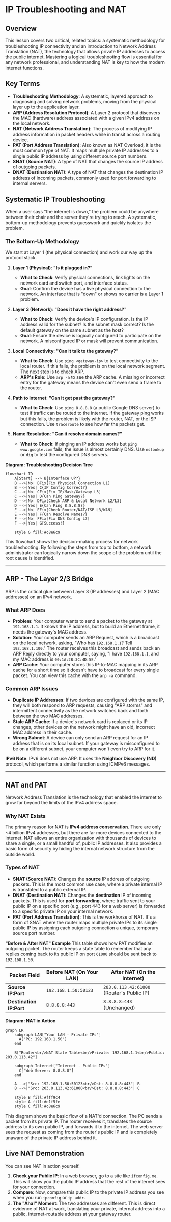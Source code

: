 # IP Troubleshooting and NAT
## Overview
This lesson covers two critical, related topics: a systematic methodology for troubleshooting IP connectivity and an introduction to Network Address Translation (NAT), the technology that allows private IP addresses to access the public internet. Mastering a logical troubleshooting flow is essential for any network professional, and understanding NAT is key to how the modern internet functions.

## Key Terms
-   **Troubleshooting Methodology**: A systematic, layered approach to diagnosing and solving network problems, moving from the physical layer up to the application layer.
-   **ARP (Address Resolution Protocol)**: A Layer 2 protocol that discovers the MAC (hardware) address associated with a given IPv4 address on the local network.
-   **NAT (Network Address Translation)**: The process of modifying IP address information in packet headers while in transit across a routing device.
-   **PAT (Port Address Translation)**: Also known as NAT Overload, it is the most common type of NAT. It maps multiple private IP addresses to a single public IP address by using different source port numbers.
-   **SNAT (Source NAT)**: A type of NAT that changes the source IP address of outgoing packets.
-   **DNAT (Destination NAT)**: A type of NAT that changes the destination IP address of incoming packets, commonly used for port forwarding to internal servers.

## Systematic IP Troubleshooting
When a user says "the internet is down," the problem could be anywhere between their chair and the server they're trying to reach. A systematic, bottom-up methodology prevents guesswork and quickly isolates the problem.

### The Bottom-Up Methodology
We start at Layer 1 (the physical connection) and work our way up the protocol stack.

1.  **Layer 1 (Physical)**: **"Is it plugged in?"**
    -   **What to Check**: Verify physical connections, link lights on the network card and switch port, and interface status.
    -   **Goal**: Confirm the device has a live physical connection to the network. An interface that is "down" or shows no carrier is a Layer 1 problem.

2.  **Layer 3 (Network)**: **"Does it have the right address?"**
    -   **What to Check**: Verify the device's IP configuration. Is the IP address valid for the subnet? Is the subnet mask correct? Is the default gateway on the same subnet as the host?
    -   **Goal**: Ensure the device is logically configured to participate on the network. A misconfigured IP or mask will prevent communication.

3.  **Local Connectivity**: **"Can it talk to the gateway?"**
    -   **What to Check**: Use `ping <gateway-ip>` to test connectivity to the local router. If this fails, the problem is on the local network segment. The next step is to check ARP.
    -   **ARP's Role**: Use `arp -a` to see the ARP cache. A missing or incorrect entry for the gateway means the device can't even send a frame to the router.

4.  **Path to Internet**: **"Can it get past the gateway?"**
    -   **What to Check**: Use `ping 8.8.8.8` (a public Google DNS server) to test if traffic can be routed to the internet. If the gateway ping works but this fails, the problem is likely with the router, NAT, or the ISP connection. Use `traceroute` to see how far the packets get.

5.  **Name Resolution**: **"Can it resolve domain names?"**
    -   **What to Check**: If pinging an IP address works but `ping www.google.com` fails, the issue is almost certainly DNS. Use `nslookup` or `dig` to test the configured DNS servers.

**Diagram: Troubleshooting Decision Tree**
```mermaid
flowchart TD
    A[Start] --> B{Interface UP?}
    B -->|No| BFix[Fix Physical Connection L1]
    B -->|Yes| C{IP Config Correct?}
    C -->|No| CFix[Fix IP/Mask/Gateway L3]
    C -->|Yes| D{Can Ping Gateway?}
    D -->|No| DFix[Check ARP & Local Network L2/L3]
    D -->|Yes| E{Can Ping 8.8.8.8?}
    E -->|No| EFix[Check Router/NAT/ISP L3/WAN]
    E -->|Yes| F{Can Resolve Names?}
    F -->|No| FFix[Fix DNS Config L7]
    F -->|Yes| G[Success!]

    style G fill:#c8e6c9
```
This flowchart shows the decision-making process for network troubleshooting. By following the steps from top to bottom, a network administrator can logically narrow down the scope of the problem until the root cause is identified.

---

## ARP - The Layer 2/3 Bridge
ARP is the critical glue between Layer 3 (IP addresses) and Layer 2 (MAC addresses) on an IPv4 network.

### What ARP Does
-   **Problem**: Your computer wants to send a packet to the gateway at `192.168.1.1`. It knows the IP address, but to build an Ethernet frame, it needs the gateway's MAC address.
-   **Solution**: Your computer sends an ARP Request, which is a broadcast on the local network, asking, "Who has `192.168.1.1`? Tell `192.168.1.100`." The router receives this broadcast and sends back an ARP Reply directly to your computer, saying, "I have `192.168.1.1`, and my MAC address is `00:1A:2B:3C:4D:5E`."
-   **ARP Cache**: Your computer stores this IP-to-MAC mapping in its ARP cache for a short time so it doesn't have to broadcast for every single packet. You can view this cache with the `arp -a` command.

### Common ARP Issues
-   **Duplicate IP Addresses**: If two devices are configured with the same IP, they will both respond to ARP requests, causing "ARP storms" and intermittent connectivity as the network switches back and forth between the two MAC addresses.
-   **Stale ARP Cache**: If a device's network card is replaced or its IP changes, other devices on the network might have an old, incorrect MAC address in their cache.
-   **Wrong Subnet**: A device can only send an ARP request for an IP address that is on its local subnet. If your gateway is misconfigured to be on a different subnet, your computer won't even try to ARP for it.

**IPv6 Note**: IPv6 does not use ARP. It uses the **Neighbor Discovery (ND)** protocol, which performs a similar function using ICMPv6 messages.

---

## NAT and PAT
Network Address Translation is the technology that enabled the internet to grow far beyond the limits of the IPv4 address space.

### Why NAT Exists
The primary reason for NAT is **IPv4 address conservation**. There are only ~4 billion IPv4 addresses, but there are far more devices connected to the internet. NAT allows an entire organization with thousands of devices to share a single, or a small handful of, public IP addresses. It also provides a basic form of security by hiding the internal network structure from the outside world.

### Types of NAT
-   **SNAT (Source NAT)**: Changes the **source** IP address of outgoing packets. This is the most common use case, where a private internal IP is translated to a public external IP.
-   **DNAT (Destination NAT)**: Changes the **destination** IP of incoming packets. This is used for **port forwarding**, where traffic sent to your public IP on a specific port (e.g., port 443 for a web server) is forwarded to a specific private IP on your internal network.
-   **PAT (Port Address Translation)**: This is the workhorse of NAT. It's a form of SNAT where the router maps multiple private IPs to its single public IP by assigning each outgoing connection a unique, temporary source port number.

**"Before & After NAT" Example**
This table shows how PAT modifies an outgoing packet. The router keeps a state table to remember that any replies coming back to its public IP on port `61000` should be sent back to `192.168.1.50`.

| Packet Field          | Before NAT (On Your LAN)    | After NAT (On the Internet)               |
|-----------------------|-----------------------------|-------------------------------------------|
| **Source IP:Port**    | `192.168.1.50:50123`        | `203.0.113.42:61000` (Router's Public IP) |
| **Destination IP:Port** | `8.8.8.8:443`               | `8.8.8.8:443` (Unchanged)                 |

**Diagram: NAT in Action**
```mermaid
graph LR
    subgraph LAN["Your LAN - Private IPs"]
      A["PC: 192.168.1.50"]
    end
    
    B["Router<br/>NAT State Table<br/>Private: 192.168.1.1<br/>Public: 203.0.113.42"]
    
    subgraph Internet["Internet - Public IPs"]
      C["Web Server: 8.8.8.8"]
    end

    A -->|"Src: 192.168.1.50:50123<br/>Dst: 8.8.8.8:443"| B
    B -->|"Src: 203.0.113.42:61000<br/>Dst: 8.8.8.8:443"| C
    
    style B fill:#fff9c4
    style A fill:#e1f5fe
    style C fill:#c8e6c9
```
This diagram shows the basic flow of a NAT'd connection. The PC sends a packet from its private IP. The router receives it, translates the source address to its own public IP, and forwards it to the internet. The web server sees the request as coming from the router's public IP and is completely unaware of the private IP address behind it.

## Live NAT Demonstration
You can see NAT in action yourself.

1.  **Check your Public IP**: In a web browser, go to a site like `ifconfig.me`. This will show you the public IP address that the rest of the internet sees for your connection.
2.  **Compare**: Now, compare this public IP to the private IP address you see when you run `ipconfig` or `ip addr`.
3.  **The "Aha!" Moment**: The two addresses are different. This is direct evidence of NAT at work, translating your private, internal address into a public, internet-routable address at your gateway router.
